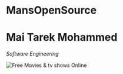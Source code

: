 # MansOpenSource
**Mai Tarek Mohammed**
 =========================
 *Software Engineering*

![ Free Movies & tv shows Online](project.png)
